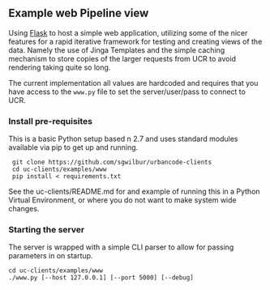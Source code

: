 ## Example web Pipeline view

Using [Flask](http://flask.pocoo.org/) to host a simple web application, utilizing some of the nicer features for a rapid iterative framework for testing and creating views of the data. Namely the use of Jinga Templates and the simple caching mechanism to store copies of the larger requests from UCR to avoid rendering taking quite so long.

The current implementation all values are hardcoded and requires that you have access to the `www.py` file to set the server/user/pass to connect to UCR.

### Install pre-requisites

This is a basic Python setup based n 2.7 and uses standard modules available via pip to get up and running.

     git clone https://github.com/sgwilbur/urbancode-clients
     cd uc-clients/examples/www
     pip install < requirements.txt

See the uc-clients/README.md for and example of running this in a Python Virtual Environment, or where you do not want to make system wide changes.

### Starting the server

The server is wrapped with a simple CLI parser to allow for passing parameters in on startup.

    cd uc-clients/examples/www
    ./www.py [--host 127.0.0.1] [--port 5000] [--debug]
